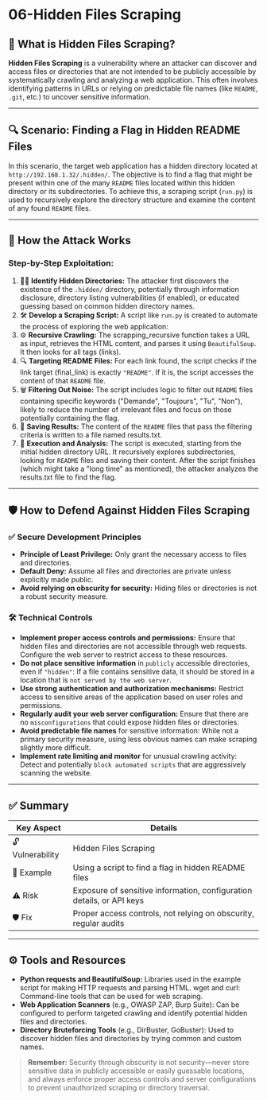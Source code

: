 # 06-Hidden Files Scraping

## 🧠 What is Hidden Files Scraping?

**Hidden Files Scraping** is a vulnerability where an attacker can discover and access files or directories that are not intended to be publicly accessible by systematically crawling and analyzing a web application. This often involves identifying patterns in URLs or relying on predictable file names (like `README`, `.git`, etc.) to uncover sensitive information.

---

## 🔍 Scenario: Finding a Flag in Hidden README Files

In this scenario, the target web application has a hidden directory located at `http://192.168.1.32/.hidden/`. The objective is to find a flag that might be present within one of the many `README` files located within this hidden directory or its subdirectories. To achieve this, a scraping script (`run.py`) is used to recursively explore the directory structure and examine the content of any found `README` files.

---

## 🧨 How the Attack Works
### Step-by-Step Exploitation:

1. 🕵️‍♂️ **Identify Hidden Directories:** The attacker first discovers the existence of the `.hidden/` directory, potentially through information disclosure, directory listing vulnerabilities (if enabled), or educated guessing based on common hidden directory names.
2. 🛠️ **Develop a Scraping Script:** A script like `run.py` is created to automate the process of exploring the web application:
3. ⚙️ **Recursive Crawling:** The scrapping_recursive function takes a URL as input, retrieves the HTML content, and parses it using `BeautifulSoup`. It then looks for all <a> tags (links).
4. 🔍 **Targeting README Files:** For each link found, the script checks if the link target (final_link) is exactly `"README"`. If it is, the script accesses the content of that `README` file.
5. 🗑️ **Filtering Out Noise:** The script includes logic to filter out `README` files containing specific keywords ("Demande", "Toujours", "Tu", "Non"), likely to reduce the number of irrelevant files and focus on those potentially containing the flag.
6. 💾 **Saving Results:** The content of the `README` files that pass the filtering criteria is written to a file named results.txt.
7. 🚀 **Execution and Analysis:** The script is executed, starting from the initial hidden directory URL. It recursively explores subdirectories, looking for `README` files and saving their content. After the script finishes (which might take a "long time" as mentioned), the attacker analyzes the results.txt file to find the flag.

---

## 🛡️ How to Defend Against Hidden Files Scraping
### ✅ Secure Development Principles
- **Principle of Least Privilege:** Only grant the necessary access to files and directories.
- **Default Deny:** Assume all files and directories are private unless explicitly made public.
- **Avoid relying on obscurity for security:** Hiding files or directories is not a robust security measure.

### 🛠️ Technical Controls
- **Implement proper access controls and permissions:** Ensure that hidden files and directories are not accessible through web requests. Configure the web server to restrict access to these resources.
- **Do not place sensitive information** in `publicly` accessible directories, even if `"hidden"`: If a file contains sensitive data, it should be stored in a location that is `not served by the web server`.
- **Use strong authentication and authorization mechanisms:** Restrict access to sensitive areas of the application based on user roles and permissions.
- **Regularly audit your web server configuration:** Ensure that there are no `misconfigurations` that could expose hidden files or directories.
- **Avoid predictable file names** for sensitive information: While not a primary security measure, using less obvious names can make scraping slightly more difficult.
- **Implement rate limiting and monitor** for unusual crawling activity: Detect and potentially `block automated scripts` that are aggressively scanning the website.

---

## ✅ Summary

| Key Aspect       | Details                                               |
|------------------|-------------------------------------------------------|
| 🔓 Vulnerability | Hidden Files Scraping                              |
| 📍 Example       | Using a script to find a flag in hidden README files |
| ⚠️ Risk          | Exposure of sensitive information, configuration details, or API keys |
| 🛡️ Fix           | Proper access controls, not relying on obscurity, regular audits |

---

## ⚙️ Tools and Resources
- **Python requests and BeautifulSoup:** Libraries used in the example script for making HTTP requests and parsing HTML.
wget and curl: Command-line tools that can be used for web scraping.
- **Web Application Scanners** (e.g., OWASP ZAP, Burp Suite): Can be configured to perform targeted crawling and identify potential hidden files and directories.
- **Directory Bruteforcing Tools** (e.g., DirBuster, GoBuster): Used to discover hidden files and directories by trying common and custom names.

> **Remember:** Security through obscurity is not security—never store sensitive data in publicly accessible or easily guessable locations, and always enforce proper access controls and server configurations to prevent unauthorized scraping or directory traversal.
